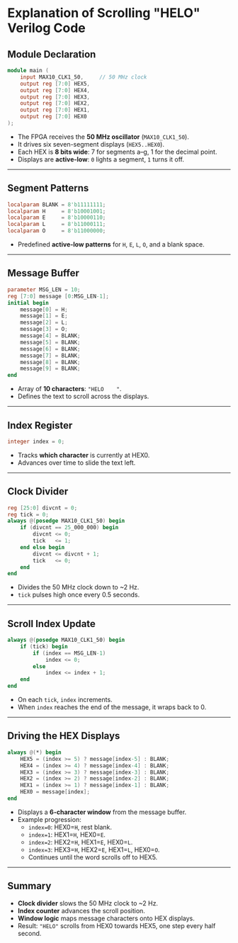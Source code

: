 # Explanation of Scrolling "HELO" Verilog Code

## Module Declaration
```verilog
module main (
    input MAX10_CLK1_50,     // 50 MHz clock
    output reg [7:0] HEX5,
    output reg [7:0] HEX4,
    output reg [7:0] HEX3,
    output reg [7:0] HEX2,
    output reg [7:0] HEX1,
    output reg [7:0] HEX0
);
```
- The FPGA receives the **50 MHz oscillator** (`MAX10_CLK1_50`).
- It drives six seven-segment displays (`HEX5..HEX0`).
- Each HEX is **8 bits wide**: 7 for segments a–g, 1 for the decimal point.
- Displays are **active-low**: `0` lights a segment, `1` turns it off.

---

## Segment Patterns
```verilog
localparam BLANK = 8'b11111111;
localparam H     = 8'b10001001;
localparam E     = 8'b10000110;
localparam L     = 8'b11000111;
localparam O     = 8'b11000000;
```
- Predefined **active-low patterns** for `H`, `E`, `L`, `O`, and a blank space.

---

## Message Buffer
```verilog
parameter MSG_LEN = 10;
reg [7:0] message [0:MSG_LEN-1];
initial begin
    message[0] = H;
    message[1] = E;
    message[2] = L;
    message[3] = O;
    message[4] = BLANK;
    message[5] = BLANK;
    message[6] = BLANK;
    message[7] = BLANK;
    message[8] = BLANK;
    message[9] = BLANK;
end
```
- Array of **10 characters**: `"HELO    "`.
- Defines the text to scroll across the displays.

---

## Index Register
```verilog
integer index = 0;
```
- Tracks **which character** is currently at HEX0.
- Advances over time to slide the text left.

---

## Clock Divider
```verilog
reg [25:0] divcnt = 0;
reg tick = 0;
always @(posedge MAX10_CLK1_50) begin
    if (divcnt == 25_000_000) begin
        divcnt <= 0;
        tick   <= 1;
    end else begin
        divcnt <= divcnt + 1;
        tick   <= 0;
    end
end
```
- Divides the 50 MHz clock down to ~2 Hz.
- `tick` pulses high once every 0.5 seconds.

---

## Scroll Index Update
```verilog
always @(posedge MAX10_CLK1_50) begin
    if (tick) begin
        if (index == MSG_LEN-1)
            index <= 0;
        else
            index <= index + 1;
    end
end
```
- On each `tick`, `index` increments.
- When `index` reaches the end of the message, it wraps back to 0.

---

## Driving the HEX Displays
```verilog
always @(*) begin
    HEX5 = (index >= 5) ? message[index-5] : BLANK;
    HEX4 = (index >= 4) ? message[index-4] : BLANK;
    HEX3 = (index >= 3) ? message[index-3] : BLANK;
    HEX2 = (index >= 2) ? message[index-2] : BLANK;
    HEX1 = (index >= 1) ? message[index-1] : BLANK;
    HEX0 = message[index];
end
```
- Displays a **6-character window** from the message buffer.
- Example progression:
  - `index=0`: HEX0=`H`, rest blank.
  - `index=1`: HEX1=`H`, HEX0=`E`.
  - `index=2`: HEX2=`H`, HEX1=`E`, HEX0=`L`.
  - `index=3`: HEX3=`H`, HEX2=`E`, HEX1=`L`, HEX0=`O`.
  - Continues until the word scrolls off to HEX5.

---

## Summary
- **Clock divider** slows the 50 MHz clock to ~2 Hz.
- **Index counter** advances the scroll position.
- **Window logic** maps message characters onto HEX displays.
- Result: `"HELO"` scrolls from HEX0 towards HEX5, one step every half second.
